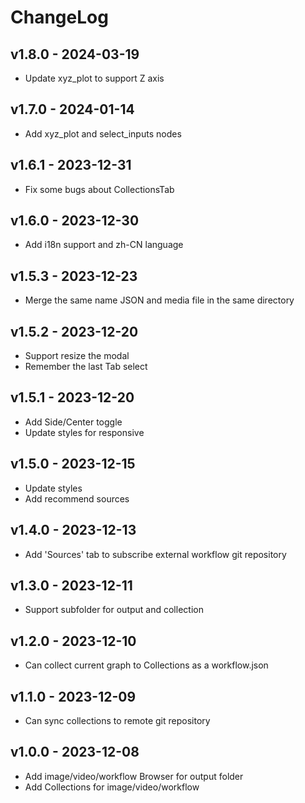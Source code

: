 # ChangeLog

## v1.8.0 - 2024-03-19

- Update xyz_plot to support Z axis

## v1.7.0 - 2024-01-14

- Add xyz_plot and select_inputs nodes

## v1.6.1 - 2023-12-31

- Fix some bugs about CollectionsTab

## v1.6.0 - 2023-12-30

- Add i18n support and zh-CN language

## v1.5.3 - 2023-12-23

- Merge the same name JSON and media file in the same directory

## v1.5.2 - 2023-12-20

- Support resize the modal
- Remember the last Tab select

## v1.5.1 - 2023-12-20

- Add Side/Center toggle
- Update styles for responsive

## v1.5.0 - 2023-12-15

- Update styles
- Add recommend sources

## v1.4.0 - 2023-12-13

- Add 'Sources' tab to subscribe external workflow git repository

## v1.3.0 - 2023-12-11

- Support subfolder for output and collection

## v1.2.0 - 2023-12-10

- Can collect current graph to Collections as a workflow.json

## v1.1.0 - 2023-12-09

- Can sync collections to remote git repository

## v1.0.0 - 2023-12-08

- Add image/video/workflow Browser for output folder
- Add Collections for image/video/workflow
